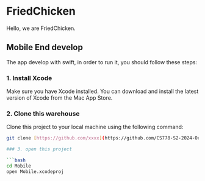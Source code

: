 # FriedChicken
Hello, we are FriedChicken.



## Mobile End develop

The app develop with swift, in order to run it, you should follow these steps:

### 1. Install Xcode 
Make sure you have Xcode installed. You can download and install the latest version of Xcode from the Mac App Store. 
 
### 2. Clone this warehouse 
Clone this project to your local machine using the following command: 
 
```bash 
git clone [https://github.com/xxxx](https://github.com/CS778-S2-2024-Organisational-Resilience/FriedChicken.git)

### 3. open this project

```bash 
cd Mobile
open Mobile.xcodeproj
